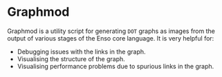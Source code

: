 # Graphmod
Graphmod is a utility script for generating `DOT` graphs as images from the
output of various stages of the Enso core language. It is very helpful for:

- Debugging issues with the links in the graph.
- Visualising the structure of the graph.
- Visualising performance problems due to spurious links in the graph.

